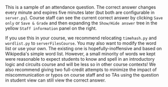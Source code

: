 This is a sample of an attendance question. The correct answer changes every minute and expires
five minutes later (but both are configurable in `server.py`). Course staff can see
the current correct answer by clicking `Save only` or `Save & Grade` and 
then expanding the `Show/Hide answer` tree in the  yellow 
`Staff information` panel on the right.

If you use this in your course, we recommend relocating `timehash.py` and 
`wordlist.py` to `serverFilesCourse`. You may also want to modify
the word list or use your own. The existing one is hopefully-inoffensive and based on
Wikipedia's simple word list. However, a small minority of words we kept were reasonable 
to expect students to know and spell in an introductory logic and circuits course and will 
be less so in other course contexts! We also recommend giving two full-credit attempts to
minimize the impact of miscommunication or typos on course staff and so TAs using the question
in student view can still view the correct answer.